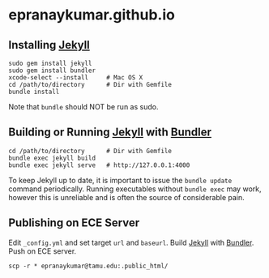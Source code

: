 # epranaykumar.github.io


## Installing [Jekyll](http://jekyllrb.com/)

```
sudo gem install jekyll
sudo gem install bundler
xcode-select --install     # Mac OS X
cd /path/to/directory      # Dir with Gemfile
bundle install
```

Note that ```bundle``` should NOT be run as sudo.


## Building or Running [Jekyll](http://jekyllrb.com/) with [Bundler](http://bundler.io/)

```
cd /path/to/directory      # Dir with Gemfile
bundle exec jekyll build
bundle exec jekyll serve   # http://127.0.0.1:4000
```

To keep Jekyll up to date, it is important to issue the ```bundle update``` command periodically.
Running executables without ```bundle exec``` may work, however this is unreliable and is often the source of considerable pain.


## Publishing on ECE Server

Edit ```_config.yml``` and set target ```url``` and ```baseurl```.
Build [Jekyll](http://jekyllrb.com/) with [Bundler](http://bundler.io/).
Push on ECE server.

```
scp -r * epranaykumar@tamu.edu:.public_html/
```

